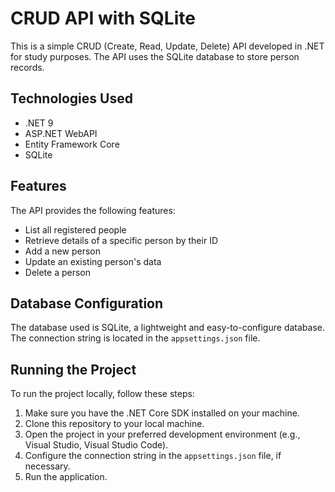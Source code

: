 # CRUD API with SQLite

This is a simple CRUD (Create, Read, Update, Delete) API developed in .NET for study purposes. The API uses the SQLite database to store person records.

## Technologies Used

* .NET 9
* ASP.NET WebAPI
* Entity Framework Core
* SQLite

## Features

The API provides the following features:

* List all registered people
* Retrieve details of a specific person by their ID
* Add a new person
* Update an existing person's data
* Delete a person

## Database Configuration

The database used is SQLite, a lightweight and easy-to-configure database. The connection string is located in the `appsettings.json` file.

## Running the Project

To run the project locally, follow these steps:

1. Make sure you have the .NET Core SDK installed on your machine.
2. Clone this repository to your local machine.
3. Open the project in your preferred development environment (e.g., Visual Studio, Visual Studio Code).
4. Configure the connection string in the `appsettings.json` file, if necessary.
5. Run the application.
